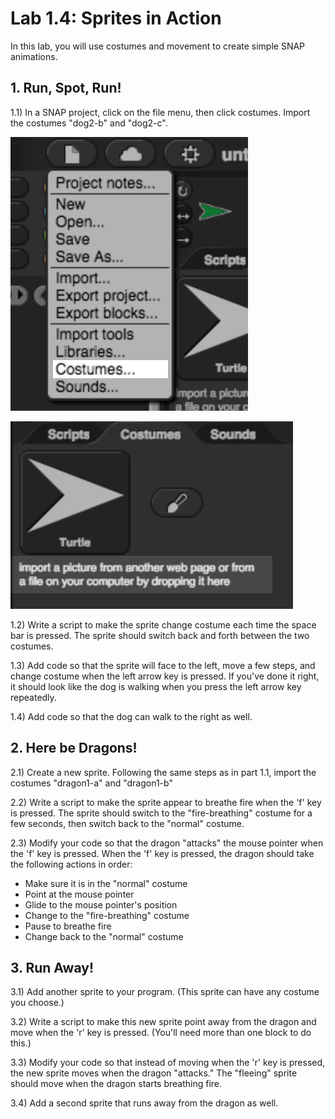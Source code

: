 <!--- REVISED -->
# Lab 1.4: Sprites in Action

In this lab, you will use costumes and movement to create simple SNAP animations.

## 1. Run, Spot, Run!

1.1) In a SNAP project, click on the file menu, then click costumes.  Import the costumes "dog2-b" and "dog2-c".

![Menu->Costumes](menucostumes.png)

![Import Costumes](importcostumes.png)

1.2) Write a script to make the sprite change costume each time the space bar is pressed. The sprite should switch back and forth between the two costumes.

1.3) Add code so that the sprite will face to the left, move a few steps, and change costume when the left arrow key is pressed. If you've done it right, it should look like the dog is walking when you press the left arrow key repeatedly.

1.4) Add code so that the dog can walk to the right as well.


## 2. Here be Dragons!

2.1) Create a new sprite. Following the same steps as in part 1.1, import the costumes "dragon1-a" and "dragon1-b"

2.2) Write a script to make the sprite appear to breathe fire when the 'f' key is pressed.  The sprite should switch to the "fire-breathing" costume for a few seconds, then switch back to the "normal" costume.

2.3) Modify your code so that the dragon "attacks" the mouse pointer when the 'f' key is pressed. When the 'f' key is pressed, the dragon should take the following actions in order:

* Make sure it is in the "normal" costume
* Point at the mouse pointer
* Glide to the mouse pointer's position
* Change to the "fire-breathing" costume
* Pause to breathe fire
* Change back to the "normal" costume

## 3. Run Away!

3.1) Add another sprite to your program.  (This sprite can have any costume you choose.)

3.2) Write a script to make this new sprite point away from the dragon and move when the 'r' key is pressed.  (You'll need more than one block to do this.)

3.3) Modify your code so that instead of moving when the 'r' key is pressed, the new sprite moves when the dragon "attacks."  The "fleeing" sprite should move when the dragon starts breathing fire.

3.4) Add a second sprite that runs away from the dragon as well.

